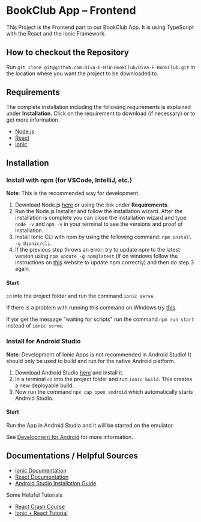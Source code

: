 # BookClub App – Frontend

This Project is the Frontend part to our BookClub App. It is using TypeScript with the React and the Ionic Framework.

## How to checkout the Repository

Run `git clone git@github.com:Diva-E-HTW-BookClub/Diva-E-BookClub.git` in the location where you want the project to be downloaded to.

## Requirements

The complete installation including the following requirements is explained under **Installation**. Click on the requirement to download (if necessary) or to get more information.

- [Node.js](https://nodejs.org/)
- [React](https://reactjs.org/tutorial/tutorial.html)
- [Ionic](https://ionicframework.com/docs/intro/cli)

## Installation

### Install with npm (for VSCode, IntelliJ, etc.)

**Note**: This is the recommended way for development.

1. Download Node.js [here](https://nodejs.org/en/download/) or using the link under **Requirements**.
2. Run the Node.js Installer and follow the installation wizard. After the installation is complete you can close the installation wizard and type `node -v` and `npm -v` in your terminal to see the versions and proof of installation.
3. Install Ionic CLI with npm by using the following command: `npm install -g @ionic/cli`.
4. If the previous step throws an error: try to update npm to the latest version using `npm update -g npm@latest` (if on windows follow the instructions on [this](https://docs.npmjs.com/try-the-latest-stable-version-of-npm) website to update npm correctly) and then do step 3 again.

#### Start

`cd` into the project folder and run the command `ionic serve`.

If there is a problem with running this command on Windows try [this](https://techoverflow.net/2020/06/11/was-tun-bei-angular-ng-die-datei-cusers-appdataroamingnpmng-ps1-kann-nicht-geladen-werden-da-die-ausfuehrung-von-skripts-auf-diesem-system-deaktiviert-ist/?lang=de).

If yor get the message "waiting for scripts" run the command `npm run start` instead of `ionic serve`.

### Install for Android Studio

**Note**: Development of Ionic Apps is not recommended in Android Studio! It should only be used to build and run for the native Android platform.

1. Download Android Studio [here](https://developer.android.com/studio/) and install it.
2. In a terminal `cd` into the project folder and run `ionic build`. This creates a new deployable build.
3. Now run the command `npx cap open android` which automatically starts Android Studio.

#### Start

Run the App in Android Studio and it will be started on the emulator.

See [Development for Android](https://ionicframework.com/docs/developing/android) for more information.

## Documentations / Helpful Sources

- [Ionic Documentation](https://ionicframework.com/docs/)
- [React Documentation](https://reactjs.org/docs/getting-started.html)
- [Android Studio Installation Guide](https://developer.android.com/studio/install)

Some Helpful Tutorials

- [React Crash Course](https://youtu.be/Dorf8i6lCuk?t=2079)
- [Ionic + React Tutorial](https://www.youtube.com/watch?v=_03VKmdrxV8&t=9186s)
